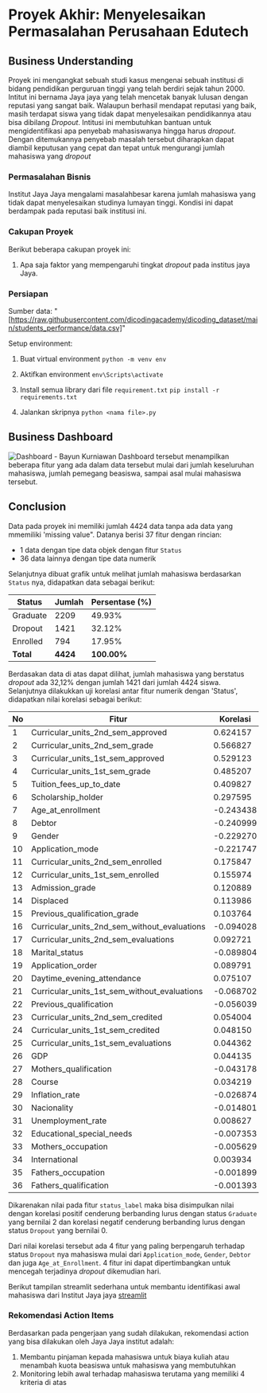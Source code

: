 # Proyek Akhir: Menyelesaikan Permasalahan Perusahaan Edutech

## Business Understanding

Proyek ini mengangkat sebuah studi kasus mengenai sebuah institusi di bidang pendidikan perguruan tinggi yang telah berdiri sejak tahun 2000. Intitut ini bernama Jaya jaya yang telah mencetak banyak lulusan dengan reputasi yang sangat baik. Walaupun berhasil mendapat reputasi yang baik, masih terdapat siswa yang tidak dapat menyelesaikan pendidikannya atau bisa dibilang *Dropout*.
Intitusi ini membutuhkan bantuan untuk mengidentifikasi apa penyebab mahasiswanya hingga harus *dropout*. Dengan ditemukannya penyebab masalah tersebut diharapkan dapat diambil keputusan yang cepat dan tepat untuk mengurangi jumlah mahasiswa yang *dropout*

### Permasalahan Bisnis

Institut Jaya Jaya mengalami masalahbesar karena jumlah mahasiswa yang tidak dapat menyelesaikan studinya lumayan tinggi. Kondisi ini dapat berdampak pada reputasi baik institusi ini.

### Cakupan Proyek

Berikut beberapa cakupan proyek ini:

1. Apa saja faktor yang mempengaruhi tingkat *dropout* pada institus jaya Jaya.

### Persiapan

Sumber data: "[https://raw.githubusercontent.com/dicodingacademy/dicoding_dataset/main/students_performance/data.csv]"

Setup environment:

1. Buat virtual environment
   `python -m venv env`

2. Aktifkan environment
   `env\Scripts\activate`

3. Install semua library dari file `requirement.txt`
   `pip install -r requirements.txt`

4. Jalankan skripnya
   `python <nama file>.py`

## Business Dashboard

![Dashboard - Bayun Kurniawan](https://github.com/user-attachments/assets/9c312d41-ffd0-43b7-b9bb-85a50da3e5a1)
Dashboard tersebut menampilkan beberapa fitur yang ada dalam data tersebut mulai dari jumlah keseluruhan mahasiswa, jumlah pemegang beasiswa, sampai asal mulai mahasiswa tersebut.

## Conclusion

Data pada proyek ini memiliki jumlah 4424 data tanpa ada data yang mmemiliki 'missing value".
Datanya berisi 37 fitur dengan rincian:
- 1 data dengan tipe data objek dengan fitur `Status`
- 36 data lainnya dengan tipe data numerik

Selanjutnya dibuat grafik untuk melihat jumlah mahasiswa berdasarkan `Status` nya, didapatkan data sebagai berikut:

| Status    | Jumlah | Persentase (%) |
|-----------|--------|----------------|
| Graduate  | 2209   | 49.93%         |
| Dropout   | 1421   | 32.12%         |
| Enrolled  | 794    | 17.95%         |
| **Total** | **4424** | **100.00%**  |

Berdasakan data di atas dapat dilihat, jumlah mahasiswa yang berstatus *dropout* ada 32,12% dengan jumlah 1421 dari jumlah 4424 siswa. 
Selanjutnya dilakukkan uji korelasi antar fitur numerik dengan 'Status', didapatkan nilai korelasi sebagai berikut:

| No  | Fitur                                           | Korelasi    |
|-----|-------------------------------------------------|-------------|
| 1   | Curricular_units_2nd_sem_approved               | 0.624157    |
| 2   | Curricular_units_2nd_sem_grade                  | 0.566827    |
| 3   | Curricular_units_1st_sem_approved               | 0.529123    |
| 4   | Curricular_units_1st_sem_grade                  | 0.485207    |
| 5   | Tuition_fees_up_to_date                         | 0.409827    |
| 6   | Scholarship_holder                              | 0.297595    |
| 7   | Age_at_enrollment                               | -0.243438   |
| 8   | Debtor                                          | -0.240999   |
| 9   | Gender                                          | -0.229270   |
| 10  | Application_mode                                | -0.221747   |
| 11  | Curricular_units_2nd_sem_enrolled               | 0.175847    |
| 12  | Curricular_units_1st_sem_enrolled               | 0.155974    |
| 13  | Admission_grade                                 | 0.120889    |
| 14  | Displaced                                       | 0.113986    |
| 15  | Previous_qualification_grade                    | 0.103764    |
| 16  | Curricular_units_2nd_sem_without_evaluations    | -0.094028   |
| 17  | Curricular_units_2nd_sem_evaluations            | 0.092721    |
| 18  | Marital_status                                  | -0.089804   |
| 19  | Application_order                               | 0.089791    |
| 20  | Daytime_evening_attendance                      | 0.075107    |
| 21  | Curricular_units_1st_sem_without_evaluations    | -0.068702   |
| 22  | Previous_qualification                          | -0.056039   |
| 23  | Curricular_units_2nd_sem_credited               | 0.054004    |
| 24  | Curricular_units_1st_sem_credited               | 0.048150    |
| 25  | Curricular_units_1st_sem_evaluations            | 0.044362    |
| 26  | GDP                                             | 0.044135    |
| 27  | Mothers_qualification                           | -0.043178   |
| 28  | Course                                          | 0.034219    |
| 29  | Inflation_rate                                  | -0.026874   |
| 30  | Nacionality                                     | -0.014801   |
| 31  | Unemployment_rate                               | 0.008627    |
| 32  | Educational_special_needs                       | -0.007353   |
| 33  | Mothers_occupation                              | -0.005629   |
| 34  | International                                   | 0.003934    |
| 35  | Fathers_occupation                              | -0.001899   |
| 36  | Fathers_qualification                           | -0.001393   |



Dikarenakan nilai pada fitur `status_label` maka bisa disimpulkan nilai dengan korelasi positif cenderung berbanding lurus dengan status `Graduate` yang bernilai 2 dan korelasi negatif cenderung berbanding lurus dengan status `Dropout` yang bernilai 0.

Dari nilai korelasi tersebut ada 4 fitur yang paling berpengaruh terhadap status `Dropout` nya mahasiswa mulai dari `Application_mode`, `Gender`, `Debtor` dan juga `Age_at_Enrollment`. 4 fitur ini dapat dipertimbangkan untuk mencegah terjadinya *dropout* dikemudian hari.

Berikut tampilan streamlit sederhana untuk membantu identifikasi awal mahasiswa dari Institut Jaya jaya 
[streamlit](https://jaya-institut.streamlit.app/)
 
### Rekomendasi Action Items
Berdasarkan pada pengerjaan yang sudah dilakukan, rekomendasi action yang bisa dilakukan oleh Jaya Jaya institut adalah:
1. Membantu pinjaman kepada mahasiswa untuk biaya kuliah atau menambah kuota beasiswa untuk mahasiswa yang membutuhkan
2. Monitoring lebih awal terhadap mahasiswa terutama yang memiliki 4 kriteria di atas 
